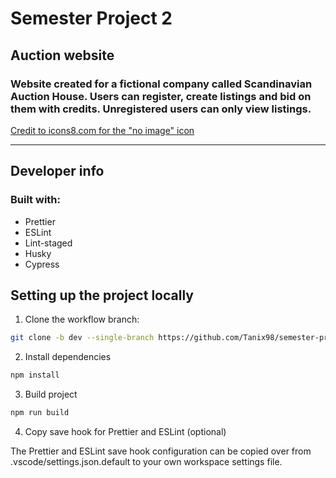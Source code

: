 # Semester Project 2

## Auction website

### Website created for a fictional company called Scandinavian Auction House. Users can register, create listings and bid on them with credits. Unregistered users can only view listings.

[Credit to icons8.com for the "no image" icon](https://icons8.com/icon/122635/no-image "icons8.com")
___


## Developer info

### Built with:

- Prettier
- ESLint
- Lint-staged
- Husky
- Cypress

## Setting up the project locally

1. Clone the workflow branch:

```bash
git clone -b dev --single-branch https://github.com/Tanix98/semester-project-2
```

2. Install dependencies

```bash
npm install
```

3. Build project

```bash
npm run build
```

4. Copy save hook for Prettier and ESLint (optional) 

The Prettier and ESLint save hook configuration can be copied over from .vscode/settings.json.default to your own workspace settings file.